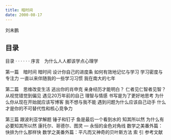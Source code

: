 ```yaml
---
title: 暗时间
date: 2000-08-17
---
```


刘未鹏

## 目录
目录  · · · · · ·
序言　为什么人人都该学点心理学

第一篇　暗时间
暗时间
设计你自己的进度条
如何有效地记忆与学习
学习密度与专注力
一直以来伴随我的一些学习习惯
我在南大的七年

第二篇　思维改变生活
逃出你的肖申克
亲身经历才能明白？
仁者见仁智者见智？从视觉错觉到偏见
遇见20万年前的自己
理智与情感
书写是为了更好地思考
为什么你从现在开始就应该写博客
我不想与我不能
遇到问题为什么应该自己动手
什么才是你的不可替代性和核心竞争力


第三篇 跟波利亚学解题
锤子和钉子
鱼是最后一个看到水的
知其所以然
为什么有必要知其所以然
康托尔、哥德尔、图灵 — 永恒的金色对角线
数学之美番外篇：快排为什么那样快
数学之美番外篇：平凡而又神奇的贝叶斯方法
索 引
参考文献

##
